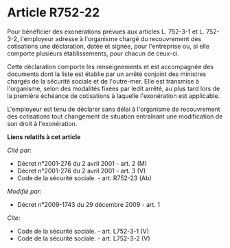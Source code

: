 # Article R752-22

Pour bénéficier des exonérations prévues aux articles L. 752-3-1 et L. 752-3-2, l'employeur adresse à l'organisme chargé du
recouvrement des cotisations une déclaration, datée et signée, pour l'entreprise ou, si elle comporte plusieurs
établissements, pour chacun de ceux-ci. 

Cette déclaration comporte les renseignements et est accompagnée des documents dont la liste est établie par un arrêté
conjoint des ministres chargés de la sécurité sociale et de l'outre-mer. Elle est transmise à l'organisme, selon des
modalités fixées par ledit arrêté, au plus tard lors de la première échéance de cotisations à laquelle l'exonération est
applicable. 

L'employeur est tenu de déclarer sans délai à l'organisme de recouvrement des cotisations tout changement de situation
entraînant une modification de son droit à l'exonération.

**Liens relatifs à cet article**

_Cité par_:

  - Décret n°2001-276 du 2 avril 2001 - art. 2 (M)
  - Décret n°2001-276 du 2 avril 2001 - art. 3 (V)
  - Code de la sécurité sociale. - art. R752-23 (Ab)

_Modifié par_:

  - Décret n°2009-1743 du 29 décembre 2009 - art. 1

_Cite_:

  - Code de la sécurité sociale. - art. L752-3-1 (V)
  - Code de la sécurité sociale. - art. L752-3-2 (V)
